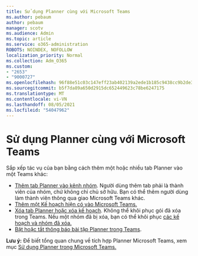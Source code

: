 ```yaml
---
title: Sử dụng Planner cùng với Microsoft Teams
ms.author: pebaum
author: pebaum
manager: scotv
ms.audience: Admin
ms.topic: article
ms.service: o365-administration
ROBOTS: NOINDEX, NOFOLLOW
localization_priority: Normal
ms.collection: Adm_O365
ms.custom:
- "2653"
- "9000727"
ms.openlocfilehash: 96f88e51c03c147eff23ab402139a2ede1b185c9438cc9b2de3613d91e4363f2
ms.sourcegitcommit: b5f7da89a650d2915dc652449623c78be6247175
ms.translationtype: MT
ms.contentlocale: vi-VN
ms.lasthandoff: 08/05/2021
ms.locfileid: "54047962"
---
```

# <a name="using-planner-with-microsoft-teams"></a>Sử dụng Planner cùng với Microsoft Teams

Sắp xếp tác vụ của bạn bằng cách thêm một hoặc nhiều tab Planner vào một Teams khác: 

- [Thêm tab Planner vào kênh nhóm](https://support.office.com/article/62798a9f-e8f7-4722-a700-27dd28a06ee0#bkmk_addaplannertabtoateamchannel). Người dùng thêm tab phải là thành viên của nhóm, chứ không chỉ chủ sở hữu. Bạn có thể thêm người dùng làm thành viên thông qua giao Microsoft Teams khác.
- [Thêm một Kế hoạch hiện có vào Microsoft Teams.](https://techcommunity.microsoft.com/t5/Planner-Blog/Bringing-a-Plan-into-Microsoft-Teams/ba-p/57463)
- [Xóa tab Planner hoặc xóa kế hoạch](https://support.office.com/article/62798a9f-e8f7-4722-a700-27dd28a06ee0#bkmk_removeaplannertabordeleteaplan). Không thể khôi phục gói đã xóa trong Teams. Nếu một nhóm đã bị xóa, bạn có thể khôi phục [các kế hoạch và nhóm đã xóa.](https://blogs.msdn.microsoft.com/brismith/2017/03/29/microsoft-planner-now-you-can-recover-deleted-plans-and-groups)
- [Bật hoặc tắt thông báo bài tập Planner trong Teams](https://support.office.com/article/62798a9f-e8f7-4722-a700-27dd28a06ee0#bkmk_getplannerassignmentnotificationsinteams).

**Lưu ý:** Để biết tổng quan chung về tích hợp Planner Microsoft Teams, xem mục [Sử dụng Planner trong Microsoft Teams.](https://support.office.com/article/62798a9f-e8f7-4722-a700-27dd28a06ee0)